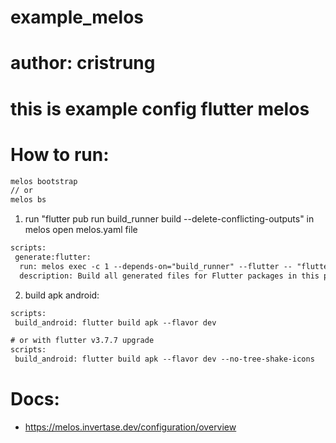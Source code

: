 # example_melos
# author: cristrung
# this is example config flutter melos

# How to run:
  ```xml
  melos bootstrap
  // or
  melos bs
  ```
  
  1. run "flutter pub run build_runner build --delete-conflicting-outputs" in melos
  open melos.yaml file
  ```xml
  scripts:
   generate:flutter:
    run: melos exec -c 1 --depends-on="build_runner" --flutter -- "flutter pub run build_runner build --delete-conflicting-outputs"
    description: Build all generated files for Flutter packages in this project.
  ```
  2. build apk android:
  ```xml
  scripts:
   build_android: flutter build apk --flavor dev 
  
  # or with flutter v3.7.7 upgrade
  scripts:
   build_android: flutter build apk --flavor dev --no-tree-shake-icons
  ```

# Docs:
 - https://melos.invertase.dev/configuration/overview
